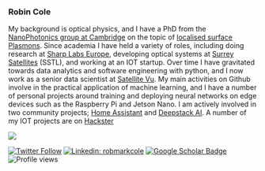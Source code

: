 ### Robin Cole

My background is optical physics, and I have a PhD from the [NanoPhotonics group at Cambridge](https://www.np.phy.cam.ac.uk/) on the topic of [localised surface Plasmons](https://pubs.acs.org/doi/abs/10.1021/nl0710506). Since academia I have held a variety of roles, including doing research at [Sharp Labs Europe](https://www.sle.sharp.co.uk/), developing optical systems at [Surrey Satellites](https://www.sstl.co.uk/) (SSTL), and working at an IOT startup. Over time I have gravitated towards data analytics and software engineering with python, and I now work as a senior data scientist at [Satellite Vu](https://www.satellitevu.com/). My main activities on Github involve in the practical application of machine learning, and I have a number of personal projects around training and deploying neural networks on edge devices such as the Raspberry Pi and Jetson Nano. I am actively involved in two community projects; [Home Assistant](https://github.com/home-assistant/core) and [Deepstack AI](https://github.com/johnolafenwa/DeepStack). A number of my IOT projects are on [Hackster](https://www.hackster.io/robin-cole)

<img src="https://github-readme-stats.vercel.app/api?username=robmarkcole&&show_icons=true&theme=radical&bg_color=30,0d0d0d,191919&title_color=fff&text_color=fff&icon_color=79ff97">

[![Twitter Follow](https://img.shields.io/twitter/follow/robmarkcole?label=Follow)](https://twitter.com/robmarkcole)
[![Linkedin: robmarkcole](https://img.shields.io/badge/-Robin%20Cole-blue?style=flat-square&logo=Linkedin&logoColor=white&link=https://www.linkedin.com/in/robmarkcole/)](https://www.linkedin.com/in/robmarkcole/)
[![Google Scholar Badge](https://img.shields.io/badge/Google-Scholar-red)](https://scholar.google.com/citations?user=oHe5ozwAAAAJ&hl=en)
![Profile views](https://gpvc.arturio.dev/robmarkcole)
